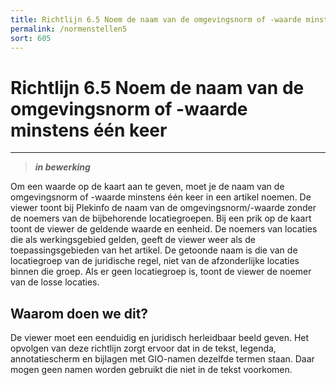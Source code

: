 ```yaml
---
title: Richtlijn 6.5 Noem de naam van de omgevingsnorm of -waarde minstens één keer 
permalink: /normenstellen5
sort: 605
---
```


# Richtlijn 6.5 Noem de naam van de omgevingsnorm of -waarde minstens één keer 
----------------

> _**in bewerking**_

Om een waarde op de kaart aan te geven, moet je de naam van de omgevingsnorm of -waarde minstens één keer in een artikel noemen. De viewer toont bij Plekinfo de naam van de omgevingsnorm/-waarde zonder de noemers van de bijbehorende locatiegroepen. Bij een prik op de kaart toont de viewer de geldende waarde en eenheid. De noemers van locaties die als werkingsgebied gelden, geeft de viewer weer als de toepassingsgebieden van het artikel. De getoonde naam is die van de locatiegroep van de juridische regel, niet van de afzonderlijke locaties binnen die groep. Als er geen locatiegroep is, toont de viewer de noemer van de losse locaties.

## Waarom doen we dit?

De viewer moet een eenduidig en juridisch herleidbaar beeld geven. Het opvolgen van deze richtlijn zorgt ervoor dat in de tekst, legenda, annotatiescherm en bijlagen met GIO-namen dezelfde termen staan. Daar mogen geen namen worden gebruikt die niet in de tekst voorkomen. 
